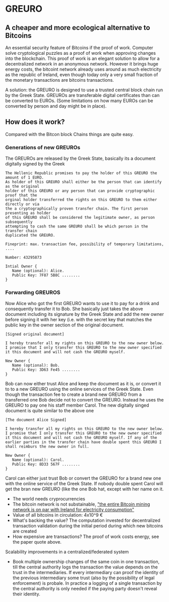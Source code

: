 # GREURO
## A cheaper and more ecological alternative to Bitcoins

An essential security feature of Bitcoins if the proof of work. Computer solve cryptological puzzles as a proof of work when approving changes into the blockchain. This proof of work is an elegant solution to allow for a decentralized network in an anonymous network. However it brings huge energy costs, the bitcoint network already uses around as much electricity as the republic of Ireland, even though today only a very small fraction of the monetary transactions are bitcoins transactions.

A solution: the GREURO is designed to use a trusted central block chain run by the Greek State. GREUROs are transferable digital certificates than can be converted to EUROs. (Some limitations on how many EUROs can be converted by person and day might be in place).

## How does it work?

Compared with the Bitcon block Chains things are quite easy.

### Generations of new GREUROs

The GREUROs are released by the Greek State, basically its a document digitally signed by the Greek 

    The Hellenic Republic promises to pay the holder of this GREURO the amount of 1 EURO. 
    As holder of this GREURO shall either be the person that can identify as the original 
    holder of this GREURO or any person that can provide cryptographic proof that the 
    orginal holder transferred the rights on this GREURO to them either directly or via 
    the a cryptographically proven transfer chain. The first person presenting as holder 
    of this GREURO shall be considered the legitimate owner, as person subsequently 
    attempting to cash the same GREURO shall be which person in the transfer chain 
    duplicated the GREURO.

    Fineprint: max. transaction fee, possibility of temporary limitations, ....

    Number: 43295873

    Intial Owner {
       Name (optional): Alice.
       Public Key: 7F87 5B8C ........
    }

### Forwarding GREUROS

Now Alice who got the first GREURO wants to use it to pay for a drink and consequently transfer it to Bob. She basically just takes the above document including its signature by the Greek State and add the new owner before signing it with her key (i.e. with the secret key that matches the public key in the owner section of the original document.

    [Signed original document]

    I hereby transfer all my rights on this GREURO to the new owner below. I promise that I only transfer this GREURO to the new owner specified it this document and will not cash the GREURO myself.

    New Owner {
       Name (optional): Bob.
       Public Key: 3D63 Fe45 ........
    }

Bob can now either trust Alice and keep the document as it is, or convert it to to a new GREURO using the online services of the Greek State. Even though the transaction fee to create a brand new GREURO from a transferred one Bob decide not to convert the GREURO. Instead he uses the GREURO to pay one his staff member Carol. The new digitally singed document is quite similar to the above one


    [The document Alice Signed]

    I hereby transfer all my rights on this GREURO to the new owner below. I promise that I only transfer this GREURO to the new owner specified it this document and will not cash the GREURO myself. If any of the earlier parties in the transfer chain have double spent this GREURO I shall reimburs the new owner in full.

    New Owner {
       Name (optional): Carol.
       Public Key: 8D33 567F ........
    }

Carol can either just trust Bob or convert the GREURO for a brand new one with the online service of the Greek State. If nobody double spent Carol will get the bran new GREURO (like the one Bob hat, except with her name on it.




 * The world needs cryprocurrencies
 * The bitcoin network is not substainable, ["the entire Bitcoin mining network is on par with Ireland for electricity consumption"](http://karlodwyer.github.io/publications/pdf/bitcoin_KJOD_2014.pdf)
 * Value of all bitcoins in circulation: 4x10^9 €
 * What's backing the value? The computation invested for decentralized transaction validation during the initial period during which new bitcoins are created
 * How expensive are transactions? The proof of work costs  energy, see the paper quote above. 

Scalability improvements in a centralized/federated system

 * Book multiple ownership changes of the same coin in one transaction, till the central authority logs the transaction the value depends on the trust in the intermediaries. If every intermediary can proof the identity of the previous intermediary some trust (also by the possibility of legal enforcement) is probale. In practice a logging of a single transaction by the central authority is only needed if the paying party doesn't reveal their identity.